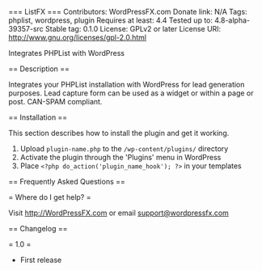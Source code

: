 === ListFX ===
Contributors: WordPressFX.com
Donate link: N/A
Tags: phplist, wordpress, plugin
Requires at least: 4.4
Tested up to: 4.8-alpha-39357-src
Stable tag: 0.1.0
License: GPLv2 or later
License URI: http://www.gnu.org/licenses/gpl-2.0.html

Integrates PHPList with WordPress

== Description ==

Integrates your PHPList installation with WordPress for lead generation purposes.  Lead capture form can be used as a widget or within a page or post.  CAN-SPAM compliant.

== Installation ==

This section describes how to install the plugin and get it working.

1. Upload `plugin-name.php` to the `/wp-content/plugins/` directory
1. Activate the plugin through the 'Plugins' menu in WordPress
1. Place `<?php do_action('plugin_name_hook'); ?>` in your templates

== Frequently Asked Questions ==

= Where do I get help? =

Visit http://WordPressFX.com or email support@wordpressfx.com

== Changelog ==

= 1.0 =
* First release

